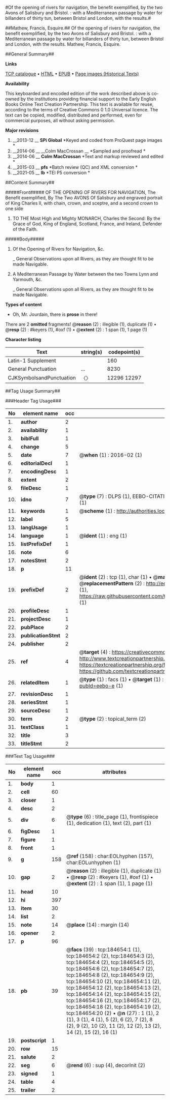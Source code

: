 #Of the opening of rivers for navigation, the benefit exemplified, by the two Avons of Salisbury and Bristol. : with a Mediterranean passage by water for billanders of thirty tun, between Bristol and London, with the results.#

##Mathew, Francis, Esquire.##
Of the opening of rivers for navigation, the benefit exemplified, by the two Avons of Salisbury and Bristol. : with a Mediterranean passage by water for billanders of thirty tun, between Bristol and London, with the results.
Mathew, Francis, Esquire.

##General Summary##

**Links**

[TCP catalogue](http://www.ota.ox.ac.uk/tcp/)  • 
[HTML](http://tei.it.ox.ac.uk/tcp/Texts-HTML/free/B09/B09526.html)  • 
[EPUB](http://tei.it.ox.ac.uk/tcp/Texts-EPUB/free/B09/B09526.epub) • 
[Page images (Historical Texts)](https://historicaltexts.jisc.ac.uk/eebo-64551386e)

**Availability**

This keyboarded and encoded edition of the work described above is co-owned by the
    institutions providing financial support to the Early English Books Online Text Creation
    Partnership. This text is available for reuse, according to the terms of  Creative Commons 0 1.0 Universal
    licence. The text can be copied, modified, distributed and performed, even for commercial
    purposes, all without asking permission.

**Major revisions**

1. __2013-12 __ __SPi Global__ *Keyed and coded from ProQuest page images *
1. __2014-06 __ __Colm MacCrossan __ *Sampled and proofread *
1. __2014-06 __ __Colm MacCrossan__ *Text and markup reviewed and edited *
1. __2015-03 __ __pfs__ *Batch review (QC) and XML conversion *
1. __2021-05 __ __lb__ *TEI P5 conversion *

##Content Summary##

#####Front#####
OF THE OPENING OF RIVERS FOR NAVIGATION, The Benefit exemplified, By The Two AVONS Of Salisbury and engraved portrait of King Charles II, with chain, crown, and sceptre, and a second crown to one side
1. TO THE Most High and Mighty MONARCH, Charles the Second: By the Grace of God, King of England, Scotland, France, and Ireland, Defender of the Faith.

#####Body#####

1. Of the Opening of Rivers for Navigation, &c.

    _ General Observations upon all Rivers, as they are thought fit to be made Navigable.

1. A Mediterranean Passage by Water between the two Towns Lynn and Yarmouth, &c.

    _ General Observations upon all Rivers, as they are thought fit to be made Navigable.

**Types of content**

  * Oh, Mr. Jourdain, there is **prose** in there!

There are 2 **omitted** fragments! 
 @__reason__ (2) : illegible (1), duplicate (1)  •  @__resp__ (2) : #keyers (1), #oxf (1)  •  @__extent__ (2) : 1 span (1), 1 page (1)

**Character listing**


|Text|string(s)|codepoint(s)|
|---|---|---|
|Latin-1 Supplement| |160|
|General Punctuation|…|8230|
|CJKSymbolsandPunctuation|〈〉|12296 12297|

##Tag Usage Summary##

###Header Tag Usage###

|No|element name|occ|attributes|
|---|---|---|---|
|1.|__author__|2||
|2.|__availability__|1||
|3.|__biblFull__|1||
|4.|__change__|5||
|5.|__date__|7| @__when__ (1) : 2016-02 (1)|
|6.|__editorialDecl__|1||
|7.|__encodingDesc__|1||
|8.|__extent__|2||
|9.|__fileDesc__|1||
|10.|__idno__|7| @__type__ (7) : DLPS (1), EEBO-CITATION (1), VID (1), EEBO-PROQUEST (1), STC (2), OCLC (1)|
|11.|__keywords__|1| @__scheme__ (1) : http://authorities.loc.gov/ (1)|
|12.|__label__|5||
|13.|__langUsage__|1||
|14.|__language__|1| @__ident__ (1) : eng (1)|
|15.|__listPrefixDef__|1||
|16.|__note__|6||
|17.|__notesStmt__|2||
|18.|__p__|11||
|19.|__prefixDef__|2| @__ident__ (2) : tcp (1), char (1)  •  @__matchPattern__ (2) : ([0-9\-]+):([0-9IVX]+) (1), (.+) (1)  •  @__replacementPattern__ (2) : http://eebo.chadwyck.com/downloadtiff?vid=$1&page=$2 (1), https://raw.githubusercontent.com/textcreationpartnership/Texts/master/tcpchars.xml#$1 (1)|
|20.|__profileDesc__|1||
|21.|__projectDesc__|1||
|22.|__pubPlace__|2||
|23.|__publicationStmt__|2||
|24.|__publisher__|2||
|25.|__ref__|4| @__target__ (4) : https://creativecommons.org/publicdomain/zero/1.0/ (1), http://www.textcreationpartnership.org/docs/. (1), https://textcreationpartnership.org/faq/#faq05 (1), https://github.com/textcreationpartnership (1)|
|26.|__relatedItem__|1| @__type__ (1) : facs (1)  •  @__target__ (1) : https://data.historicaltexts.jisc.ac.uk/view?pubId=eebo-e (1)|
|27.|__revisionDesc__|1||
|28.|__seriesStmt__|1||
|29.|__sourceDesc__|1||
|30.|__term__|2| @__type__ (2) : topical_term (2)|
|31.|__textClass__|1||
|32.|__title__|3||
|33.|__titleStmt__|2||


###Text Tag Usage###

|No|element name|occ|attributes|
|---|---|---|---|
|1.|__body__|1||
|2.|__cell__|60||
|3.|__closer__|1||
|4.|__desc__|2||
|5.|__div__|6| @__type__ (6) : title_page (1), frontispiece (1), dedication (1), text (2), part (1)|
|6.|__figDesc__|1||
|7.|__figure__|1||
|8.|__front__|1||
|9.|__g__|158| @__ref__ (158) : char:EOLhyphen (157), char:EOLunhyphen (1)|
|10.|__gap__|2| @__reason__ (2) : illegible (1), duplicate (1)  •  @__resp__ (2) : #keyers (1), #oxf (1)  •  @__extent__ (2) : 1 span (1), 1 page (1)|
|11.|__head__|10||
|12.|__hi__|397||
|13.|__item__|30||
|14.|__list__|2||
|15.|__note__|14| @__place__ (14) : margin (14)|
|16.|__opener__|2||
|17.|__p__|96||
|18.|__pb__|39| @__facs__ (39) : tcp:184654:1 (1), tcp:184654:2 (2), tcp:184654:3 (2), tcp:184654:4 (2), tcp:184654:5 (2), tcp:184654:6 (2), tcp:184654:7 (2), tcp:184654:8 (2), tcp:184654:9 (2), tcp:184654:10 (2), tcp:184654:11 (2), tcp:184654:12 (2), tcp:184654:13 (2), tcp:184654:14 (2), tcp:184654:15 (2), tcp:184654:16 (2), tcp:184654:17 (2), tcp:184654:18 (2), tcp:184654:19 (2), tcp:184654:20 (2)  •  @__n__ (27) : 1 (1), 2 (1), 3 (1), 4 (1), 5 (2), 6 (2), 7 (2), 8 (2), 9 (2), 10 (2), 11 (2), 12 (2), 13 (2), 14 (2), 15 (2), 16 (1)|
|19.|__postscript__|1||
|20.|__row__|15||
|21.|__salute__|2||
|22.|__seg__|6| @__rend__ (6) : sup (4), decorInit (2)|
|23.|__signed__|1||
|24.|__table__|4||
|25.|__trailer__|2||
